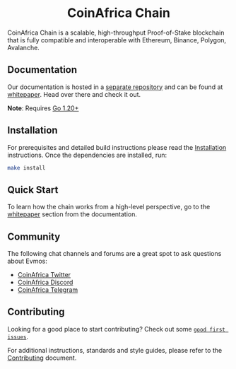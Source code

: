<!--
parent:
  order: false
-->

<div align="center">
  <h1> CoinAfrica Chain </h1>
</div>

CoinAfrica Chain is a scalable, high-throughput Proof-of-Stake blockchain
that is fully compatible and interoperable with Ethereum, Binance, Polygon, Avalanche.

## Documentation

Our documentation is hosted in a [separate repository](https://coinafrica.tech) and can be found at [whitepaper](https://drive.google.com/file/d/1JN1upKCy4MdpujUgV2ykmkH2na6Ta7D1/view).
Head over there and check it out.

**Note**: Requires [Go 1.20+](https://golang.org/dl/)

## Installation

For prerequisites and detailed build instructions
please read the [Installation](https://docs.evmos.org/protocol/evmos-cli) instructions.
Once the dependencies are installed, run:

```bash
make install
```

## Quick Start

To learn how the chain works from a high-level perspective,
go to the [whitepaper](https://drive.google.com/file/d/1JN1upKCy4MdpujUgV2ykmkH2na6Ta7D1/view) section from the documentation.

## Community

The following chat channels and forums are a great spot to ask questions about Evmos:

- [CoinAfrica Twitter](https://x.com/CoinAfricaa)
- [CoinAfrica Discord](https://discord.gg/coinafricaa)
- [CoinAfrica Telegram](https://t.me/coinafricaa)

## Contributing

Looking for a good place to start contributing?
Check out some
[`good first issues`](https://github.com/coinafrica/issues?q=is%3Aopen+is%3Aissue+label%3A%22good+first+issue%22).

For additional instructions, standards and style guides, please refer to the [Contributing](./CONTRIBUTING.md) document.

